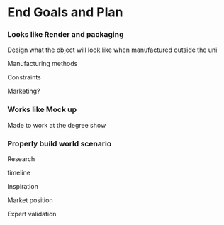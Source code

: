 # End Goals and Plan

### Looks like Render and packaging

Design what the object will look like when manufactured outside the uni

Manufacturing methods&#x20;

Constraints&#x20;

Marketing?&#x20;





### Works like Mock up&#x20;

Made to work at the degree show&#x20;



### Properly build world scenario

Research

timeline

Inspiration

Market position

Expert validation&#x20;

